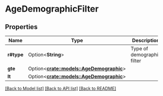 # AgeDemographicFilter

## Properties

Name | Type | Description | Notes
------------ | ------------- | ------------- | -------------
**r#type** | Option<**String**> | Type of demographic filter | [optional]
**gte** | Option<[**crate::models::AgeDemographic**](AgeDemographic.md)> |  | [optional]
**lt** | Option<[**crate::models::AgeDemographic**](AgeDemographic.md)> |  | [optional]

[[Back to Model list]](../README.md#documentation-for-models) [[Back to API list]](../README.md#documentation-for-api-endpoints) [[Back to README]](../README.md)


